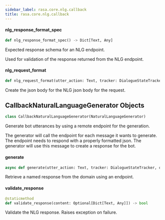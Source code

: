 ```yaml
---
sidebar_label: rasa.core.nlg.callback
title: rasa.core.nlg.callback
---
```

#### nlg\_response\_format\_spec

```python
def nlg_response_format_spec() -> Dict[Text, Any]
```

Expected response schema for an NLG endpoint.

Used for validation of the response returned from the NLG endpoint.

#### nlg\_request\_format

```python
def nlg_request_format(utter_action: Text, tracker: DialogueStateTracker, output_channel: Text, **kwargs: Any, ,) -> Dict[Text, Any]
```

Create the json body for the NLG json body for the request.

## CallbackNaturalLanguageGenerator Objects

```python
class CallbackNaturalLanguageGenerator(NaturalLanguageGenerator)
```

Generate bot utterances by using a remote endpoint for the generation.

The generator will call the endpoint for each message it wants to
generate. The endpoint needs to respond with a properly formatted
json. The generator will use this message to create a response for
the bot.

#### generate

```python
async def generate(utter_action: Text, tracker: DialogueStateTracker, output_channel: Text, **kwargs: Any, ,) -> Dict[Text, Any]
```

Retrieve a named response from the domain using an endpoint.

#### validate\_response

```python
@staticmethod
def validate_response(content: Optional[Dict[Text, Any]]) -> bool
```

Validate the NLG response. Raises exception on failure.

